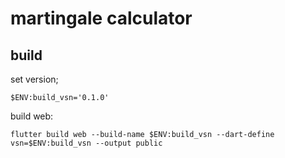 # martingale calculator

## build

set version;

```
$ENV:build_vsn='0.1.0'
```

build web:

```
flutter build web --build-name $ENV:build_vsn --dart-define vsn=$ENV:build_vsn --output public
```